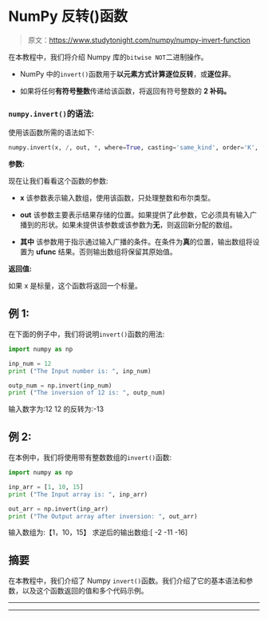 # NumPy 反转()函数

> 原文：<https://www.studytonight.com/numpy/numpy-invert-function>

在本教程中，我们将介绍 Numpy 库的`bitwise NOT`二进制操作。

*   NumPy 中的`invert()`函数用于**以元素方式计算逐位反转**，或**逐位非**。

*   如果将任何**有符号整数**传递给该函数，将返回有符号整数的 **2 补码。**

### `numpy.invert()`的语法:

使用该函数所需的语法如下:

```py
numpy.invert(x, /, out, *, where=True, casting='same_kind', order='K', dtype, subok=True[, signature, extobj]) = <ufunc 'invert'>
```

**参数:**

现在让我们看看这个函数的参数:

*   **x**
    该参数表示输入数组，使用该函数，只处理整数和布尔类型。

*   **out**
    该参数主要表示结果存储的位置。如果提供了此参数，它必须具有输入广播到的形状。如果未提供该参数或该参数为**无**，则返回新分配的数组。

*   **其中**
    该参数用于指示通过输入广播的条件。在条件为**真**的位置，输出数组将设置为 **ufunc** 结果。否则输出数组将保留其原始值。

**返回值:**

如果 x 是标量，这个函数将返回一个标量。

## 例 1:

在下面的例子中，我们将说明`invert()`函数的用法:

```py
import numpy as np

inp_num = 12
print ("The Input number is: ", inp_num)

outp_num = np.invert(inp_num) 
print ("The inversion of 12 is: ", outp_num)
```

输入数字为:12
12 的反转为:-13

## 例 2:

在本例中，我们将使用带有整数数组的`invert()`函数:

```py
import numpy as np

inp_arr = [1, 10, 15]
print ("The Input array is: ", inp_arr)

out_arr = np.invert(inp_arr) 
print ("The Output array after inversion: ", out_arr) 
```

输入数组为:【1，10，15】
求逆后的输出数组:[ -2 -11 -16]

## 摘要

在本教程中，我们介绍了 Numpy `invert()`函数。我们介绍了它的基本语法和参数，以及这个函数返回的值和多个代码示例。

* * *

* * *